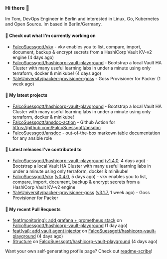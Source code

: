 ### Hi there 👋

Im Tom, DevOps Engineer in Berlin and interested in Linux, Go, Kubernetes and Open Source.
Im based in Berlin/Germany.

#### 👷 Check out what I'm currently working on

- [FalcoSuessgott/vkv](https://github.com/FalcoSuessgott/vkv) - vkv enables you to list, compare, import, document, backup &amp; encrypt secrets from a HashiCorp Vault KV-v2 engine (4 days ago)
- [FalcoSuessgott/hashicorp-vault-playground](https://github.com/FalcoSuessgott/hashicorp-vault-playground) - Bootstrap a local Vault HA Cluster with many useful learning labs in under a minute using only terraform, docker &amp; minikube! (4 days ago)
- [YaleUniversity/packer-provisioner-goss](https://github.com/YaleUniversity/packer-provisioner-goss) - Goss Provisioner for Packer (1 week ago)

#### 🌱 My latest projects

- [FalcoSuessgott/hashicorp-vault-playground](https://github.com/FalcoSuessgott/hashicorp-vault-playground) - Bootstrap a local Vault HA Cluster with many useful learning labs in under a minute using only terraform, docker &amp; minikube!
- [FalcoSuessgott/ansdoc-action](https://github.com/FalcoSuessgott/ansdoc-action) - Github Action for https://github.com/FalcoSuessgott/ansdoc
- [FalcoSuessgott/ansdoc](https://github.com/FalcoSuessgott/ansdoc) - out-of-the-box markown table documentation for any ansible role

#### 🔭 Latest releases I've contributed to

- [FalcoSuessgott/hashicorp-vault-playground](https://github.com/FalcoSuessgott/hashicorp-vault-playground) ([v1.4.0](https://github.com/FalcoSuessgott/hashicorp-vault-playground/releases/tag/v1.4.0), 4 days ago) - Bootstrap a local Vault HA Cluster with many useful learning labs in under a minute using only terraform, docker &amp; minikube!
- [FalcoSuessgott/vkv](https://github.com/FalcoSuessgott/vkv) ([v0.4.0](https://github.com/FalcoSuessgott/vkv/releases/tag/v0.4.0), 5 days ago) - vkv enables you to list, compare, import, document, backup &amp; encrypt secrets from a HashiCorp Vault KV-v2 engine
- [YaleUniversity/packer-provisioner-goss](https://github.com/YaleUniversity/packer-provisioner-goss) ([v3.1.7](https://github.com/YaleUniversity/packer-provisioner-goss/releases/tag/v3.1.7), 1 week ago) - Goss Provisioner for Packer

#### 🔨 My recent Pull Requests

- [feat(monitoring): add grafana &#43; prometheus stack](https://github.com/FalcoSuessgott/hashicorp-vault-playground/pull/13) on [FalcoSuessgott/hashicorp-vault-playground](https://github.com/FalcoSuessgott/hashicorp-vault-playground) (1 day ago)
- [feat(vai): add vault agent injector](https://github.com/FalcoSuessgott/hashicorp-vault-playground/pull/12) on [FalcoSuessgott/hashicorp-vault-playground](https://github.com/FalcoSuessgott/hashicorp-vault-playground) (4 days ago)
- [Structure](https://github.com/FalcoSuessgott/hashicorp-vault-playground/pull/11) on [FalcoSuessgott/hashicorp-vault-playground](https://github.com/FalcoSuessgott/hashicorp-vault-playground) (4 days ago)

Want your own self-generating profile page? Check out [readme-scribe](https://github.com/muesli/readme-scribe)!